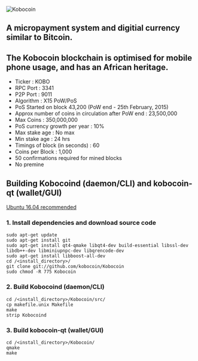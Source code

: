 ![Kobocoin](http://kobocoin.com/KobocoinLogoNew.png "Kobocoin")
## A micropayment system and digitial currency similar to Bitcoin. 
## The Kobocoin blockchain is optimised for mobile phone usage, and has an African heritage.


+ Ticker : KOBO
+ RPC Port : 3341
+ P2P Port : 9011
+ Algorithm : X15 PoW/PoS
+ PoS Started on block 43,200 (PoW end - 25th February, 2015)
+ Approx number of coins in circulation after PoW end : 23,500,000
+ Max Coins : 350,000,000
+ PoS currency growth per year : 10%
+ Max stake age : No max
+ Min stake age : 24 hrs
+ Timings of block (in seconds) : 60
+ Coins per Block : 1,000
+ 50 confirmations required for mined blocks
+ No premine

## Building Kobocoind (daemon/CLI) and kobocoin-qt (wallet/GUI)
[Ubuntu 16.04 recommended](http://releases.ubuntu.com/16.04/ "Ubuntu 16.04")
### 1. Install dependencies and download source code
```
sudo apt-get update
sudo apt-get install git
sudo apt-get install qt4-qmake libqt4-dev build-essential libssl-dev libdb++-dev libminiupnpc-dev libqrencode-dev
sudo apt-get install libboost-all-dev
cd /<install_directory>/
git clone git://github.com/kobocoin/Kobocoin
sudo chmod -R 775 Kobocoin
```
### 2. Build Kobocoind (daemon/CLI)
```
cd /<install_directory>/Kobocoin/src/
cp makefile.unix Makefile
make
strip Kobocoind
```

### 3. Build kobocoin-qt (wallet/GUI)
```
cd /<install_directory>/Kobocoin/
qmake
make
```
